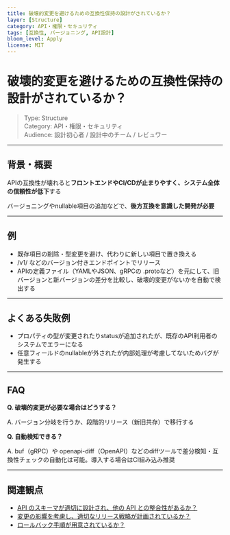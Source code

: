 ```yaml
---
title: 破壊的変更を避けるための互換性保持の設計がされているか？
layer: [Structure]
category: API・権限・セキュリティ
tags: [互換性, バージョニング, API設計]
bloom_level: Apply
license: MIT
---
```


# 破壊的変更を避けるための互換性保持の設計がされているか？

> Type: Structure  
> Category: API・権限・セキュリティ  
> Audience: 設計初心者 / 設計中のチーム / レビュワー

---

## 背景・概要

APIの互換性が壊れると**フロントエンドやCI/CDが止まりやすく、システム全体の信頼性が低下**する

バージョニングやnullable項目の追加などで、**後方互換を意識した開発が必要**

---

## 例

- 既存項目の削除・型変更を避け、代わりに新しい項目で置き換える
- /v1/ などのバージョン付きエンドポイントでリリース
- APIの定義ファイル（YAMLやJSON、gRPCの .protoなど）を元にして、旧バージョンと新バージョンの差分を比較し、破壊的変更がないかを自動で検出する

---

## よくある失敗例

- プロパティの型が変更されたりstatusが追加されたが、既存のAPI利用者のシステムでエラーになる
- 任意フィールドのnullableが外されたが内部処理が考慮してないためバグが発生する

---

## FAQ

**Q. 破壊的変更が必要な場合はどうする？**

A. バージョン分岐を行うか、段階的リリース（新旧共存）で移行する

**Q. 自動検知できる？**

A. buf（gRPC）や openapi-diff（OpenAPI）などのdiffツールで差分検知・互換性チェックの自動化は可能。導入する場合はCI組み込み推奨

---

## 関連観点

- [API のスキーマが適切に設計され、他の API との整合性があるか？](https://zenn.dev/kanaria007/articles/14fca7fc6ea047)
- [変更の影響を考慮し、適切なリリース戦略が計画されているか？](https://zenn.dev/kanaria007/articles/633370584a47d1)
- [ロールバック手順が用意されているか？](https://zenn.dev/kanaria007/articles/d7b3809b6db0c1)

